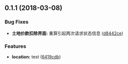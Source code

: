 <a name="0.1.1"></a>
## 0.1.1 (2018-03-08)


### Bug Fixes

* **土地价款扣除界面:** 重算引起两次请求状态信息 ([d8442ce](http://git.servingcloud.com:10080/web/vtax/commits/d8442ce))


### Features

* **location:** test ([6419cdb](http://git.servingcloud.com:10080/web/vtax/commits/6419cdb))



